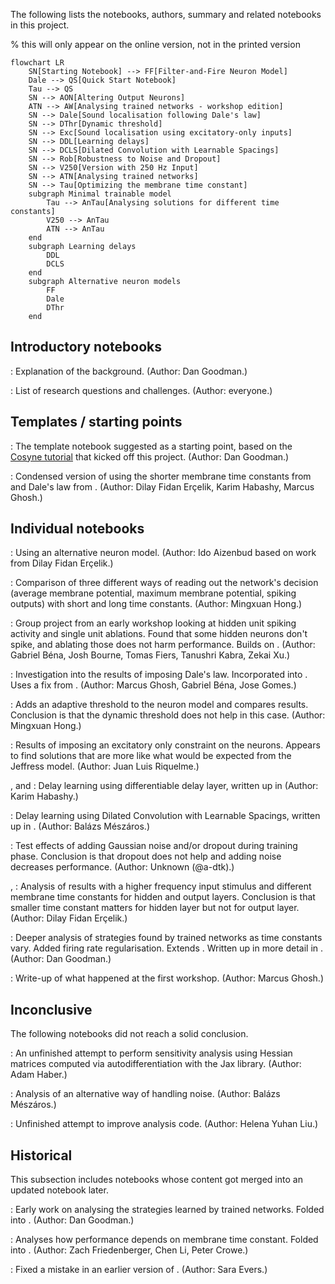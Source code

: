 The following lists the notebooks, authors, summary and related notebooks in this project.

% this will only appear on the online version, not in the printed version

```{mermaid}
flowchart LR
    SN[Starting Notebook] --> FF[Filter-and-Fire Neuron Model]
    Dale --> QS[Quick Start Notebook]
    Tau --> QS
    SN --> AON[Altering Output Neurons]
    ATN --> AW[Analysing trained networks - workshop edition]
    SN --> Dale[Sound localisation following Dale's law]
    SN --> DThr[Dynamic threshold]
    SN --> Exc[Sound localisation using excitatory-only inputs]
    SN --> DDL[Learning delays]
    SN --> DCLS[Dilated Convolution with Learnable Spacings]
    SN --> Rob[Robustness to Noise and Dropout]
    SN --> V250[Version with 250 Hz Input]
    SN --> ATN[Analysing trained networks]
    SN --> Tau[Optimizing the membrane time constant]
    subgraph Minimal trainable model
        Tau --> AnTau[Analysing solutions for different time constants]
        V250 --> AnTau
        ATN --> AnTau
    end
    subgraph Learning delays
        DDL
        DCLS
    end
    subgraph Alternative neuron models
        FF
        Dale
        DThr
    end
```

## Introductory notebooks

[](../research/1-Background.md)
    : Explanation of the background. (Author: Dan Goodman.)

[](../research/2-Questions.md)
    : List of research questions and challenges. (Author: everyone.)

## Templates / starting points

[](../research/3-Starting-Notebook.ipynb)
    : The template notebook suggested as a starting point, based on the [Cosyne tutorial](https://neural-reckoning.github.io/cosyne-tutorial-2022/) that kicked off this project. (Author: Dan Goodman.)

[](../research/4-Quick_Start.ipynb)
    : Condensed version of [](../research/3-Starting-Notebook.ipynb) using the shorter membrane time constants from [](../research/Optimizing-Membrane-Time-Constant.ipynb) and Dale's law from [](../research/Dales_law.ipynb). (Author: Dilay Fidan Erçelik, Karim Habashy, Marcus Ghosh.)  

## Individual notebooks

[](../research/Alt-Filter-and-Fire_Neuron_Model_SNN.ipynb)
    : Using an alternative neuron model. (Author: Ido Aizenbud based on work from Dilay Fidan Erçelik.)

[](../research/Altering_output_neurons.ipynb)
    : Comparison of three different ways of reading out the network's decision (average membrane potential, maximum membrane potential, spiking outputs) with short and long time constants. (Author: Mingxuan Hong.)

[](../research/Analysing-Trained-Networks-Part2.ipynb)
    : Group project from an early workshop looking at hidden unit spiking activity and single unit ablations. Found that some hidden neurons don't spike, and ablating those does not harm performance. Builds on [](../research/Analysing-Trained-Networks.ipynb). (Author: Gabriel Béna, Josh Bourne, Tomas Fiers, Tanushri Kabra, Zekai Xu.)

[](../research/Dales_law.ipynb)
    : Investigation into the results of imposing Dale's law. Incorporated into [](../research/4-Quick_Start.ipynb). Uses a fix from [](../research/IE-neuron-distribution.ipynb). (Author: Marcus Ghosh, Gabriel Béna, Jose Gomes.)

[](../research/Dynamic_threshold.ipynb)
    : Adds an adaptive threshold to the neuron model and compares results. Conclusion is that the dynamic threshold does not help in this case. (Author: Mingxuan Hong.)

[](../research/Excitatory-only-localisation.ipynb)
    : Results of imposing an excitatory only constraint on the neurons. Appears to find solutions that are more like what would be expected from the Jeffress model. (Author: Juan Luis Riquelme.)

[](../research/Learning_delays.ipynb), [](../research/Learning_delays_major_edit2.ipynb) and [](../research/Solving_problem_with_delay_learning.ipynb)
    : Delay learning using differentiable delay layer, written up in [](#delay-section) (Author: Karim Habashy.)

[](../research/Quick_Start_Delay_DCLS.ipynb)
    : Delay learning using Dilated Convolution with Learnable Spacings, written up in [](#delay-section). (Author: Balázs Mészáros.)

[](../research/Noise_robustness.ipynb)
    : Test effects of adding Gaussian noise and/or dropout during training phase. Conclusion is that dropout does not help and adding noise decreases performance. (Author: Unknown (\@a-dtk).)

[](../research/Quick_Start_250HzClassification.ipynb), [](../research/Quick_Start_250HzClassification_CleanVersion.ipynb)
    : Analysis of results with a higher frequency input stimulus and different membrane time constants for hidden and output layers. Conclusion is that smaller time constant matters for hidden layer but not for output layer. (Author: Dilay Fidan Erçelik.)

[](../research/time-constant-solutions.ipynb)
    : Deeper analysis of strategies found by trained networks as time constants vary. Added firing rate regularisation. Extends [](../research/Optimizing-Membrane-Time-Constant.ipynb). Written up in more detail in [](#basic-model). (Author: Dan Goodman.)

[](../research/Workshop_1_Write_Up.md)
    : Write-up of what happened at the first workshop. (Author: Marcus Ghosh.)

## Inconclusive

The following notebooks did not reach a solid conclusion.

[](../research/Compute-hessians-jax-version.ipynb)
    : An unfinished attempt to perform sensitivity analysis using Hessian matrices computed via autodifferentiation with the Jax library. (Author: Adam Haber.)

[](../research/Quick_Start_random.ipynb)
    : Analysis of an alternative way of handling noise. (Author: Balázs Mészáros.)

[](../research/SNN_sound_W1W2_threshold_plot.ipynb)
    : Unfinished attempt to improve analysis code. (Author: Helena Yuhan Liu.)

## Historical

This subsection includes notebooks whose content got merged into an updated notebook later.

[](../research/Analysing-Trained-Networks.ipynb)
    : Early work on analysing the strategies learned by trained networks. Folded into [](../research/Analysing-Trained-Networks-Part2.ipynb). (Author: Dan Goodman.)

[](../research/Optimizing-Membrane-Time-Constant.ipynb)
    : Analyses how performance depends on membrane time constant. Folded into [](../research/time-constant-solutions.ipynb). (Author: Zach Friedenberger, Chen Li, Peter Crowe.)

[](../research/IE-neuron-distribution.ipynb)
    : Fixed a mistake in an earlier version of [](../research/Dales_law.ipynb). (Author: Sara Evers.)

